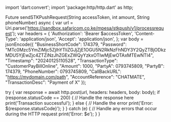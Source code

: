 import 'dart:convert';
import 'package:http/http.dart' as http;

Future<void> sendSTKPushRequest(String accessToken, int amount, String phoneNumber) async {
  var url = Uri.parse('https://sandbox.safaricom.co.ke/mpesa/stkpush/v1/processrequest');
  var headers = {
    'Authorization': 'Bearer $accessToken',
    'Content-Type': 'application/json',
    'Accept': 'application/json',
  };
  var body = jsonEncode({
    "BusinessShortCode": 174379,
    "Password": "MTc0Mzc5YmZiMjc5ZjlhYTliZGJjZjE1OGU5N2RkNzFhNDY3Y2QyZTBjODkzMDU5YjEwZjc4ZTZiNzJhZGExZWQyYzkxOTIwMjEwOTAxMTEwNTI4",
    "Timestamp": "20240125110528",
    "TransactionType": "CustomerPayBillOnline",
    "Amount": 1000,
    "PartyA": 0793745809,
    "PartyB": 174379,
    "PhoneNumber": 0793745809,
    "CallBackURL": "https://mydomain.com/path",
    "AccountReference": "CHATMATE",
    "TransactionDesc": "Payment of X"
  });

  try {
    var response = await http.post(url, headers: headers, body: body);
    if (response.statusCode == 200) {
      // Handle the response here
      print('Transaction successful');
    } else {
      // Handle the error
      print('Error: ${response.statusCode}');
    }
  } catch (e) {
    // Handle any errors that occur during the HTTP request
    print('Error: $e');
  }
}

